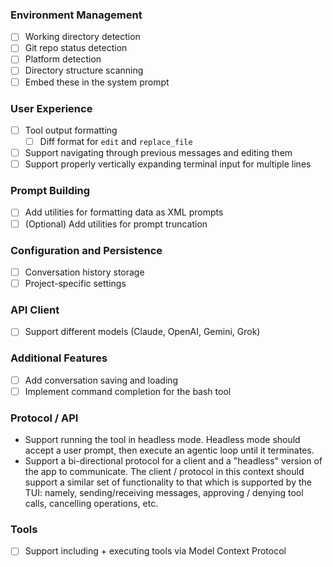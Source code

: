 ### Environment Management
- [ ] Working directory detection
- [ ] Git repo status detection
- [ ] Platform detection
- [ ] Directory structure scanning
- [ ] Embed these in the system prompt

### User Experience
- [ ] Tool output formatting
  - [ ] Diff format for `edit` and `replace_file`
- [ ] Support navigating through previous messages and editing them
- [ ] Support properly vertically expanding terminal input for multiple lines

### Prompt Building
- [ ] Add utilities for formatting data as XML prompts
- [ ] (Optional) Add utilities for prompt truncation

### Configuration and Persistence
- [ ] Conversation history storage
- [ ] Project-specific settings

### API Client
- [ ] Support different models (Claude, OpenAI, Gemini, Grok)

### Additional Features
- [ ] Add conversation saving and loading
- [ ] Implement command completion for the bash tool

### Protocol / API
- Support running the tool in headless mode. Headless mode should accept a user prompt, then execute an agentic loop until it terminates.
- Support a bi-directional protocol for a client and a "headless" version of the app to communicate. The client / protocol in this context should support a similar set of functionality to that which is supported by the TUI: namely, sending/receiving messages, approving / denying tool calls, cancelling operations, etc.

### Tools
- [ ] Support including + executing tools via Model Context Protocol


